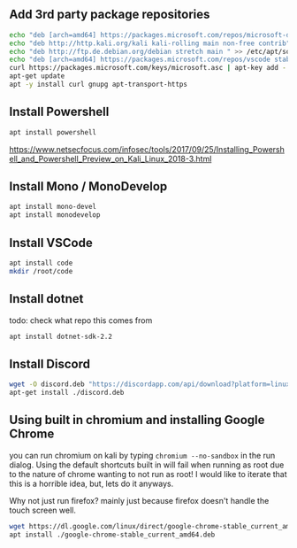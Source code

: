 ## Add 3rd party package repositories
```bash
echo "deb [arch=amd64] https://packages.microsoft.com/repos/microsoft-debian-stretch-prod stretch main" > /etc/apt/sources.list
echo "deb http://http.kali.org/kali kali-rolling main non-free contrib" >> /etc/apt/sources.list
echo "deb http://ftp.de.debian.org/debian stretch main " >> /etc/apt/sources.list
echo "deb [arch=amd64] https://packages.microsoft.com/repos/vscode stable main" > /etc/apt/sources.list.d/vscode.list
curl https://packages.microsoft.com/keys/microsoft.asc | apt-key add -
apt-get update
apt -y install curl gnupg apt-transport-https
```

## Install Powershell
```bash
apt install powershell
```

https://www.netsecfocus.com/infosec/tools/2017/09/25/Installing_Powershell_and_Powershell_Preview_on_Kali_Linux_2018-3.html

## Install Mono / MonoDevelop
```bash
apt install mono-devel
apt install monodevelop
```

## Install VSCode
```bash
apt install code
mkdir /root/code
```

## Install dotnet 
todo: check what repo this comes from
```bash
apt install dotnet-sdk-2.2
```

## Install Discord
```bash
wget -O discord.deb "https://discordapp.com/api/download?platform=linux&format=deb"
apt-get install ./discord.deb
```

## Using built in chromium and installing Google Chrome
you can run chromium on kali by typing ``chromium --no-sandbox`` in the run dialog. Using the default shortcuts built in will fail when running as root due to the nature of chrome wanting to not run as root! I would like to iterate that this is a horrible idea, but, lets do it anyways. 

Why not just run firefox? 
mainly just because firefox doesn't handle the touch screen well.

```bash
wget https://dl.google.com/linux/direct/google-chrome-stable_current_amd64.deb
apt install ./google-chrome-stable_current_amd64.deb 
```
